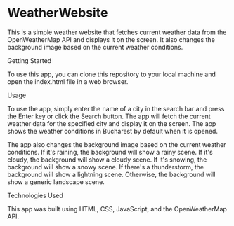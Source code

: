 # WeatherWebsite

This is a simple weather website that fetches current weather data from the OpenWeatherMap API and displays it on the screen. It also changes the background image based on the current weather conditions.

Getting Started

To use this app, you can clone this repository to your local machine and open the index.html file in a web browser.

Usage

To use the app, simply enter the name of a city in the search bar and press the Enter key or click the Search button. The app will fetch the current weather data for the specified city and display it on the screen. The app shows the weather conditions in Bucharest by default when it is opened.

The app also changes the background image based on the current weather conditions. If it's raining, the background will show a rainy scene. If it's cloudy, the background will show a cloudy scene. If it's snowing, the background will show a snowy scene. If there's a thunderstorm, the background will show a lightning scene. Otherwise, the background will show a generic landscape scene.

Technologies Used

This app was built using HTML, CSS, JavaScript, and the OpenWeatherMap API.
